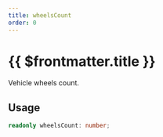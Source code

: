 ```yaml
---
title: wheelsCount
order: 0
---
```


# {{ $frontmatter.title }}

Vehicle wheels count.

## Usage

```ts
readonly wheelsCount: number;
```
